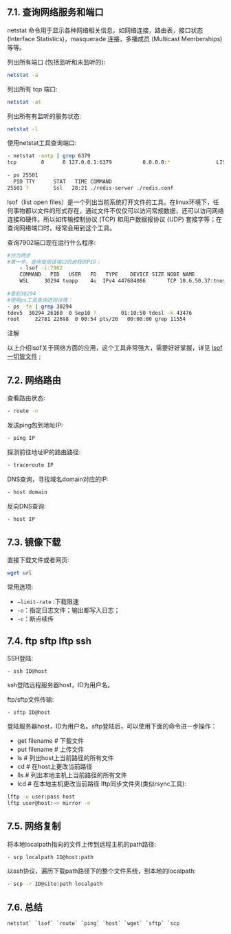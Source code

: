 ## 7.1. 查询网络服务和端口

netstat 命令用于显示各种网络相关信息，如网络连接，路由表，接口状态 (Interface Statistics)，masquerade 连接，多播成员 (Multicast Memberships) 等等。

列出所有端口 (包括监听和未监听的):

```sh
netstat -a
```

列出所有 tcp 端口:

```sh
netstat -at
```

列出所有有监听的服务状态:

```sh
netstat -l
```

使用netstat工具查询端口:

```sh
- netstat -antp | grep 6379
tcp        0      0 127.0.0.1:6379          0.0.0.0:*               LISTEN      25501/redis-server
 
- ps 25501
  PID TTY      STAT   TIME COMMAND
25501 ?        Ssl   28:21 ./redis-server ./redis.conf
```

lsof（list open files）是一个列出当前系统打开文件的工具。在linux环境下，任何事物都以文件的形式存在，通过文件不仅仅可以访问常规数据，还可以访问网络连接和硬件。所以如传输控制协议 (TCP) 和用户数据报协议 (UDP) 套接字等；在查询网络端口时，经常会用到这个工具。

查询7902端口现在运行什么程序:

```sh
#分为两步
#第一步，查询使用该端口的进程的PID；
    - lsof -i:7902
    COMMAND   PID   USER   FD   TYPE    DEVICE SIZE NODE NAME
    WSL     30294 tuapp    4u  IPv4 447684086       TCP 10.6.50.37:tnos-dp (LISTEN)
 
#查到30294
#使用ps工具查询进程详情：
- ps -fe | grep 30294
tdev5  30294 26160  0 Sep10 ?        01:10:50 tdesl -k 43476
root     22781 22698  0 00:54 pts/20   00:00:00 grep 11554
```

注解

以上介绍lsof关于网络方面的应用，这个工具非常强大，需要好好掌握，详见 [lsof 一切皆文件](https://vip.golangroadmap.com/class/linux/3.3.html) ;

## 7.2. 网络路由

查看路由状态:

```sh
- route -n
```

发送ping包到地址IP:

```sh
- ping IP
```

探测前往地址IP的路由路径:

```sh
- traceroute IP
```

DNS查询，寻找域名domain对应的IP:

```sh
- host domain
```

反向DNS查询:

```sh
- host IP
```

## 7.3. 镜像下载

直接下载文件或者网页:

```sh
wget url
```

常用选项:

- `–limit-rate` :下载限速
- `-o`：指定日志文件；输出都写入日志；
- `-c`：断点续传

## 7.4. ftp sftp lftp ssh

SSH登陆:

```text
- ssh ID@host
```

ssh登陆远程服务器host，ID为用户名。

ftp/sftp文件传输:

```text
- sftp ID@host
```

登陆服务器host，ID为用户名。sftp登陆后，可以使用下面的命令进一步操作：

- get filename # 下载文件
- put filename # 上传文件
- ls # 列出host上当前路径的所有文件
- cd # 在host上更改当前路径
- lls # 列出本地主机上当前路径的所有文件
- lcd # 在本地主机更改当前路径 lftp同步文件夹(类似rsync工具):

```sh
lftp -u user:pass host
lftp user@host:~> mirror -n
```

## 7.5. 网络复制

将本地localpath指向的文件上传到远程主机的path路径:

```sh
- scp localpath ID@host:path
```

以ssh协议，遍历下载path路径下的整个文件系统，到本地的localpath:

```sh
- scp -r ID@site:path localpath
```

## 7.6. 总结

```
netstat` `lsof` `route` `ping` `host` `wget` `sftp` `scp
```